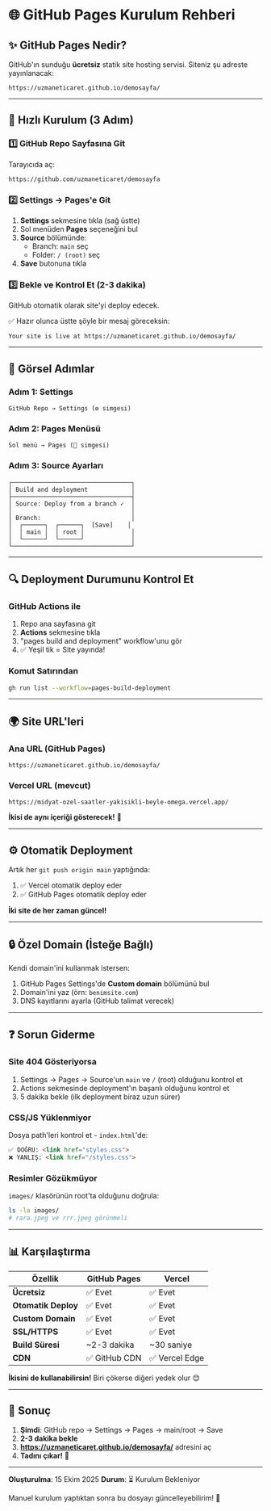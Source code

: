 # 🌐 GitHub Pages Kurulum Rehberi

## ✨ GitHub Pages Nedir?

GitHub'ın sunduğu **ücretsiz** statik site hosting servisi.
Siteniz şu adreste yayınlanacak:

```
https://uzmaneticaret.github.io/demosayfa/
```

---

## 🚀 Hızlı Kurulum (3 Adım)

### 1️⃣ GitHub Repo Sayfasına Git

Tarayıcıda aç:
```
https://github.com/uzmaneticaret/demosayfa
```

### 2️⃣ Settings → Pages'e Git

1. **Settings** sekmesine tıkla (sağ üstte)
2. Sol menüden **Pages** seçeneğini bul
3. **Source** bölümünde:
   - Branch: `main` seç
   - Folder: `/ (root)` seç
4. **Save** butonuna tıkla

### 3️⃣ Bekle ve Kontrol Et (2-3 dakika)

GitHub otomatik olarak site'yi deploy edecek.

✅ Hazır olunca üstte şöyle bir mesaj göreceksin:
```
Your site is live at https://uzmaneticaret.github.io/demosayfa/
```

---

## 📸 Görsel Adımlar

### Adım 1: Settings
```
GitHub Repo → Settings (⚙️ simgesi)
```

### Adım 2: Pages Menüsü
```
Sol menü → Pages (📄 simgesi)
```

### Adım 3: Source Ayarları
```
┌─────────────────────────────────┐
│ Build and deployment            │
├─────────────────────────────────┤
│ Source: Deploy from a branch ✓  │
│                                 │
│ Branch:                         │
│  ┌──────┐  ┌──────┐  [Save]    │
│  │ main │  │ root │             │
│  └──────┘  └──────┘             │
└─────────────────────────────────┘
```

---

## 🔍 Deployment Durumunu Kontrol Et

### GitHub Actions ile

1. Repo ana sayfasına git
2. **Actions** sekmesine tıkla
3. "pages build and deployment" workflow'unu gör
4. ✅ Yeşil tik = Site yayında!

### Komut Satırından

```bash
gh run list --workflow=pages-build-deployment
```

---

## 🌍 Site URL'leri

### Ana URL (GitHub Pages)
```
https://uzmaneticaret.github.io/demosayfa/
```

### Vercel URL (mevcut)
```
https://midyat-ozel-saatler-yakisikli-beyle-omega.vercel.app/
```

**İkisi de aynı içeriği gösterecek!** 🎉

---

## ⚙️ Otomatik Deployment

Artık her `git push origin main` yaptığında:

1. ✅ Vercel otomatik deploy eder
2. ✅ GitHub Pages otomatik deploy eder

**İki site de her zaman güncel!**

---

## 🔒 Özel Domain (İsteğe Bağlı)

Kendi domain'ini kullanmak istersen:

1. GitHub Pages Settings'de **Custom domain** bölümünü bul
2. Domain'ini yaz (örn: `benimsite.com`)
3. DNS kayıtlarını ayarla (GitHub talimat verecek)

---

## ❓ Sorun Giderme

### Site 404 Gösteriyorsa

1. Settings → Pages → Source'un `main` ve `/` (root) olduğunu kontrol et
2. Actions sekmesinde deployment'ın başarılı olduğunu kontrol et
3. 5 dakika bekle (ilk deployment biraz uzun sürer)

### CSS/JS Yüklenmiyor

Dosya path'leri kontrol et - `index.html`'de:
```html
✅ DOĞRU: <link href="styles.css">
❌ YANLIŞ: <link href="/styles.css">
```

### Resimler Gözükmüyor

`images/` klasörünün root'ta olduğunu doğrula:
```bash
ls -la images/
# rara.jpeg ve rrr.jpeg görünmeli
```

---

## 📊 Karşılaştırma

| Özellik | GitHub Pages | Vercel |
|---------|--------------|--------|
| **Ücretsiz** | ✅ Evet | ✅ Evet |
| **Otomatik Deploy** | ✅ Evet | ✅ Evet |
| **Custom Domain** | ✅ Evet | ✅ Evet |
| **SSL/HTTPS** | ✅ Evet | ✅ Evet |
| **Build Süresi** | ~2-3 dakika | ~30 saniye |
| **CDN** | ✅ GitHub CDN | ✅ Vercel Edge |

**İkisini de kullanabilirsin!** Biri çökerse diğeri yedek olur 😊

---

## 🎯 Sonuç

1. **Şimdi**: GitHub repo → Settings → Pages → main/root → Save
2. **2-3 dakika bekle**
3. **https://uzmaneticaret.github.io/demosayfa/** adresini aç
4. **Tadını çıkar!** 🎉

---

**Oluşturulma**: 15 Ekim 2025
**Durum**: ⏳ Kurulum Bekleniyor

Manuel kurulum yaptıktan sonra bu dosyayı güncelleyebilirim! 🚀
